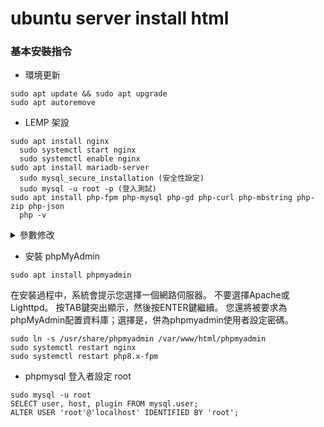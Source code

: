 # ubuntu server install html

### 基本安裝指令

* 環境更新
```console
sudo apt update && sudo apt upgrade
sudo apt autoremove
```

* LEMP 架設
```console
sudo apt install nginx
  sudo systemctl start nginx
  sudo systemctl enable nginx
sudo apt install mariadb-server
  sudo mysql_secure_installation (安全性設定)
  sudo mysql -u root -p (登入測試)
sudo apt install php-fpm php-mysql php-gd php-curl php-mbstring php-zip php-json
  php -v
```

<details>
  <summary>參數修改</summary>

* /etc/nginx/sites-available/default
```console
server {
    listen 80;
    root /var/www/html;
    index index.php index.html index.htm;
    server_name your_domain_or_ip;

    location / {
        try_files $uri $uri/ =404;
    }

    location ~ \.php$ {
        include snippets/fastcgi-php.conf;
        fastcgi_pass unix:/var/run/php/php-fpm.sock;
    }
}
```
</details>

* 安裝 phpMyAdmin
```console
sudo apt install phpmyadmin
```
在安裝過程中，系統會提示您選擇一個網路伺服器。 不要選擇Apache或Lighttpd。 按TAB鍵突出顯示<Ok>，然後按ENTER鍵繼續。 您還將被要求為phpMyAdmin配置資料庫；選擇是，併為phpmyadmin使用者設定密碼。
```console
sudo ln -s /usr/share/phpmyadmin /var/www/html/phpmyadmin
sudo systemctl restart nginx
sudo systemctl restart php8.x-fpm
```

* phpmysql 登入者設定 root
```console
sudo mysql -u root
SELECT user, host, plugin FROM mysql.user;
ALTER USER 'root'@'localhost' IDENTIFIED BY 'root';
```
